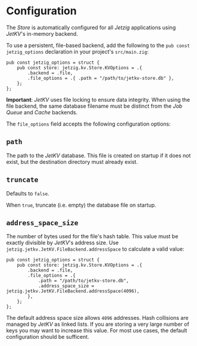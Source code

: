 # Configuration

The _Store_ is automatically configured for all _Jetzig_ applications using _JetKV_'s in-memory backend.

To use a persistent, file-based backend, add the following to the `pub const jetzig_options` declaration in your project's `src/main.zig`:

```zig
pub const jetzig_options = struct {
    pub const store: jetzig.kv.Store.KVOptions = .{
        .backend = .file,
        .file_options = .{ .path = "/path/to/jetkv-store.db" },
    };
};
```

**Important**: _JetKV_ uses file locking to ensure data integrity. When using the file backend, the same database filename must be distinct from the _Job Queue_ and _Cache_ backends.

The `file_options` field accepts the following configuration options:

## `path`

The path to the _JetKV_ database. This file is created on startup if it does not exist, but the destination directory must already exist.

## `truncate`

Defaults to `false`.

When `true`, truncate (i.e. empty) the database file on startup.

## `address_space_size`

The number of bytes used for the file's hash table. This value must be exactly divisible by _JetKV_'s address size. Use `jetzig.jetkv.JetKV.FileBackend.addressSpace` to calculate a valid value:

```zig
pub const jetzig_options = struct {
    pub const store: jetzig.kv.Store.KVOptions = .{
        .backend = .file,
        .file_options = .{
            .path = "/path/to/jetkv-store.db",
            .address_space_size = jetzig.jetkv.JetKV.FileBackend.addressSpace(4096),
        },
    };
};
```

The default address space size allows `4096` addresses. Hash collisions are managed by _JetKV_ as linked lists. If you are storing a very large number of keys you may want to increase this value. For most use cases, the default configuration should be sufficent.
